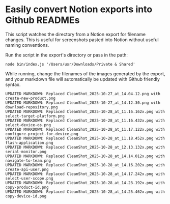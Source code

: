 # Easily convert Notion exports into Github READMEs
This script watches the directory from a Notion export for filename changes. This is useful for screenshots pasted into Notion without useful naming conventions.

Run the script in the export's directory or pass in the path:
```
node bin/index.js '/Users/usr/Downloads/Private & Shared'
```

While running, change the filenames of the images generated by the export, and your markdown file will automatically be updated with Github friendly syntax.

```
UPDATED MARKDOWN: Replaced CleanShot_2025-10-27_at_14.04.12.png with create-new-product.png
UPDATED MARKDOWN: Replaced CleanShot_2025-10-27_at_14.12.30.png with download-repository.png
UPDATED MARKDOWN: Replaced CleanShot_2025-10-28_at_11.16.162x.png with select-target-platform.png
UPDATED MARKDOWN: Replaced CleanShot_2025-10-28_at_11.16.432x.png with select-device-os.png
UPDATED MARKDOWN: Replaced CleanShot_2025-10-28_at_11.17.122x.png with configure-project-for-device.png
UPDATED MARKDOWN: Replaced CleanShot_2025-10-28_at_11.18.452x.png with flash-application.png
UPDATED MARKDOWN: Replaced CleanShot_2025-10-28_at_12.13.132x.png with serial-monitor.png
UPDATED MARKDOWN: Replaced CleanShot_2025-10-28_at_14.14.012x.png with navigate-to-team.png
UPDATED MARKDOWN: Replaced CleanShot_2025-10-28_at_14.16.202x.png with create-api-user.png
UPDATED MARKDOWN: Replaced CleanShot_2025-10-28_at_14.17.242x.png with select-user-scope.png
UPDATED MARKDOWN: Replaced CleanShot_2025-10-28_at_14.23.192x.png with copy-product-id.png
UPDATED MARKDOWN: Replaced CleanShot_2025-10-28_at_14.25.462x.png with copy-device-id.png
```
